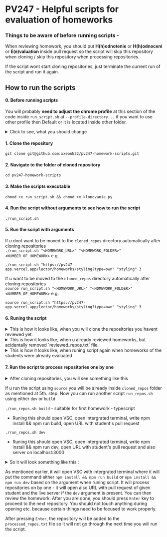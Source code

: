 # PV247 - Helpful scripts for evaluation of homeworks

### Things to be aware of before running scripts - 

When reviewing homework, you should put **H(h)odnotenie** or **H(h)odnoceni** or **E(e)valuation** inside pull request so the script will skip this repository when cloning / skip this repository when processing repositories.

If the script wont start cloning repositories, just terminate the current run of the script and run it again.

## How to run the scripts 

#### 0. Before running scripts

You will probably **need to adjust the chrome profile** at this section of the code inside `run_script.sh` at `--profile-directory...` if you want to use
other profile then Default or it is located inside other folder.

<details>
  <summary>Click to see, what you should change</summary>
  

  ```# Start Chrome in debug mode (if not already running)
if ! pgrep -f "chrome.*remote-debugging-port=9222" > /dev/null; then
    echo "🚀 Starting Chrome in debug mode..."
    google-chrome --remote-debugging-port=9222 \
                  --user-data-dir="/home/samuel/.config/google-chrome/" \
                  --profile-directory="Default" \
                  --disable-gpu 2>/dev/null &
```

</details>

####  1. Clone the repository  
 ```git clone git@github.com:xxeonN22/pv247-homework-scripts.git```

#### 2. Navigate to the folder of cloned repository  
```cd pv247-homework-scripts```

#### 3. Make the scripts executable
```chmod +x run_script.sh && chmod +x klonovanie_py```

#### 4. Run the script without arguments to see how to run the script
```./run_script.sh```

#### 5. Run the script with arguments
If u dont want to be moved to the `cloned_repos` directory automatically after cloning repositories  
```./run_script.sh "<HOMEWORK_URL>" "<HOMEWORK_FOLDER>" <NUMBER_OF_HOMEWORK>``` e.g.  

```./run_script.sh "https://pv247-app.vercel.app/lector/homeworks/styling?type=own" "styling" 3```

If u want to be moved to the `cloned_repos` directory automatically after cloning repositories   
```source run_script.sh "<HOMEWORK_URL>" "<HOMEWORK_FOLDER>" <NUMBER_OF_HOMEWORK>``` e.g.  

```source run_script.sh "https://pv247-app.vercel.app/lector/homeworks/styling?type=own" "styling" 3```

#### 6. Runing the script 

<details>
  <summary>This is how it looks like, when you will clone the repositories you havent reviewed yet.</summary>
  
  ![image](https://github.com/user-attachments/assets/854deb72-477d-4023-99d6-28b1aa962e82)
  
</details>

<details>
  <summary>This is how it looks like, when u already reviewed homeworks, but acidentally removed `reviewed_repos.txt` file.</summary>
  When the script will find out, that pull request contains `H(h)odnotenie` or `H(h)odnoceni` or `E(e)valuation` keyword, it will be marked as already reviewed and put inside `reviewed_repos.txt` file so it will not go through
the next time you will run the script.

![image](https://github.com/user-attachments/assets/b8401c29-fdb6-4d8d-98c0-213198299a8b)

</details>

<details>
  <summary>This is how it looks like, when runing script again when homeworks of the students were already evaluated</summary>
  When the script will find out, that pull request contains `H(h)odnotenie` or `H(h)odnoceni` or `E(e)valuation` keyword, it will be marked as already reviewed and put inside `reviewed_repos.txt` file so it will not go through
the next time you will run the script.

![image](https://github.com/user-attachments/assets/7e631e68-fab7-450c-96a7-9fd185f6d82a)

</details>

#### 7. Run the script to process repositories one by one
<details>
  <summary>After cloning repositories, you will see something like this</summary>

![image](https://github.com/user-attachments/assets/ecae9817-151b-4943-93e6-5a1b75afd209)

</details>

If u run the script using `source` you will be already inside `cloned_repos` folder as mentioned at 5th. step.
Now you can run another script `run_repos.sh` using either `dev` or `build`  

```./run_repos.sh build``` - suitable for first homework - typescript
 * Runing this should open VSC, open intergrated terminal, write npm install && npm run build, open URL with student's pull request

```./run_repos.sh dev```
 * Runing this should open VSC, open intergrated terminal, write npm install && npm run dev, open URL with student's pull request and also server on localhost:3000

<details>
  <summary>So it will look something like this :  </summary>
  When the script will find out, that pull request contains `H(h)odnotenie` or `H(h)odnoceni` or `E(e)valuation` keyword, it will be marked as already reviewed and put inside `reviewed_repos.txt` file so it will not go through
the next time you will run the script.

![image](https://github.com/user-attachments/assets/488a0d8f-9201-42d7-b20e-bad5162956bb)

</details>

As mentioned earlier, it will open VSC with intergrated terminal where it will put the command either `npm install && npm run build` or `npm install && npm run dev` based on the argument when runing script.
It will process repositories on by one - it will open also URL with pull request of given student and the live server if the `dev` argument is present.
You can then review the homework. After you are done, you should press `Enter` key to proceed to the next repository. 
You should not touch anything during opening etc. because certain things need to be focused to work properly.

After pressing `Enter`, the repository will be added to the `processed_repos.txt` file so it will not go through the next time you will run the script.

